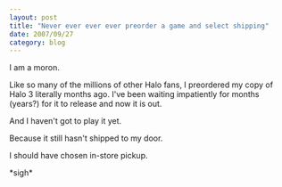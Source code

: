 ```yaml
---
layout: post
title: "Never ever ever ever preorder a game and select shipping"
date: 2007/09/27
category: blog
---
```


I am a moron. 

Like so many of the millions of other Halo fans, I preordered my copy of Halo 3 literally months ago. I've been waiting impatiently for months (years?) for it to release and now it is out. 

And I haven't got to play it yet. 

Because it still hasn't shipped to my door. 

I should have chosen in-store pickup. 

\*sigh\*


